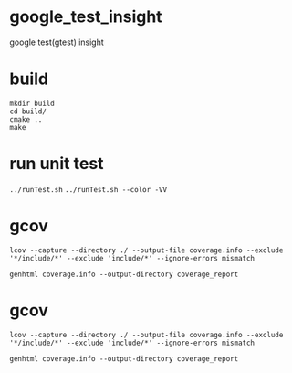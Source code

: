 # google_test_insight
google test(gtest) insight

# build 
```
mkdir build
cd build/
cmake ..
make
```

# run unit test
`../runTest.sh`
`../runTest.sh --color -VV`

# gcov
`lcov --capture --directory ./ --output-file coverage.info --exclude '*/include/*' --exclude 'include/*' --ignore-errors mismatch`

`genhtml coverage.info --output-directory coverage_report`

# gcov
`lcov --capture --directory ./ --output-file coverage.info --exclude '*/include/*' --exclude 'include/*' --ignore-errors mismatch`

`genhtml coverage.info --output-directory coverage_report`
